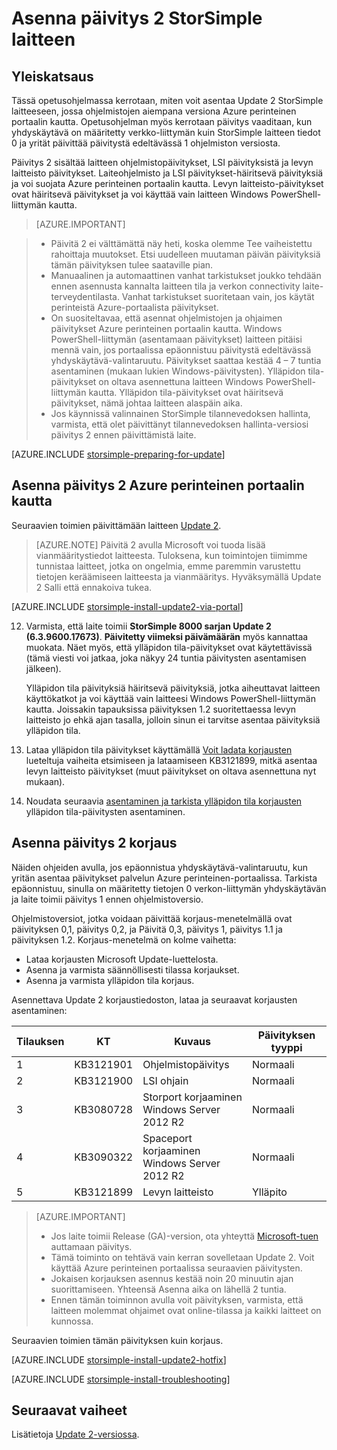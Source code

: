 <properties
   pageTitle="Asenna päivitys 2 StorSimple laitteen | Microsoft Azure"
   description="Kerrotaan, miten voit asentaa StorSimple 8000 sarjan Update 2 StorSimple 8000 sarjan laitteen."
   services="storsimple"
   documentationCenter="NA"
   authors="alkohli"
   manager="carmonm"
   editor="" />
<tags
   ms.service="storsimple"
   ms.devlang="NA"
   ms.topic="article"
   ms.tgt_pltfrm="NA"
   ms.workload="TBD"
   ms.date="09/21/2016"
   ms.author="alkohli" />

# <a name="install-update-2-on-your-storsimple-device"></a>Asenna päivitys 2 StorSimple laitteen

## <a name="overview"></a>Yleiskatsaus

Tässä opetusohjelmassa kerrotaan, miten voit asentaa Update 2 StorSimple laitteeseen, jossa ohjelmistojen aiempana versiona Azure perinteinen portaalin kautta. Opetusohjelman myös kerrotaan päivitys vaaditaan, kun yhdyskäytävä on määritetty verkko-liittymän kuin StorSimple laitteen tiedot 0 ja yrität päivittää päivitystä edeltävässä 1 ohjelmiston versiosta.

Päivitys 2 sisältää laitteen ohjelmistopäivitykset, LSI päivityksistä ja levyn laitteisto päivitykset. Laiteohjelmisto ja LSI päivitykset-häiritsevä päivityksiä ja voi suojata Azure perinteinen portaalin kautta. Levyn laitteisto-päivitykset ovat häiritsevä päivitykset ja voi käyttää vain laitteen Windows PowerShell-liittymän kautta.

> [AZURE.IMPORTANT]

> -  Päivitä 2 ei välttämättä näy heti, koska olemme Tee vaiheistettu rahoittaja muutokset. Etsi uudelleen muutaman päivän päivityksiä tämän päivityksen tulee saataville pian.
> - Manuaalinen ja automaattinen vanhat tarkistukset joukko tehdään ennen asennusta kannalta laitteen tila ja verkon connectivity laite-terveydentilasta. Vanhat tarkistukset suoritetaan vain, jos käytät perinteistä Azure-portaalista päivitykset.
> - On suositeltavaa, että asennat ohjelmistojen ja ohjaimen päivitykset Azure perinteinen portaalin kautta. Windows PowerShell-liittymän (asentamaan päivitykset) laitteen pitäisi mennä vain, jos portaalissa epäonnistuu päivitystä edeltävässä yhdyskäytävä-valintaruutu. Päivitykset saattaa kestää 4 – 7 tuntia asentaminen (mukaan lukien Windows-päivitysten). Ylläpidon tila-päivitykset on oltava asennettuna laitteen Windows PowerShell-liittymän kautta. Ylläpidon tila-päivitykset ovat häiritsevä päivitykset, nämä johtaa laitteen alaspäin aika.
> - Jos käynnissä valinnainen StorSimple tilannevedoksen hallinta, varmista, että olet päivittänyt tilannevedoksen hallinta-versiosi päivitys 2 ennen päivittämistä laite.

[AZURE.INCLUDE [storsimple-preparing-for-update](../../includes/storsimple-preparing-for-updates.md)]

## <a name="install-update-2-via-the-azure-classic-portal"></a>Asenna päivitys 2 Azure perinteinen portaalin kautta

Seuraavien toimien päivittämään laitteen [Update 2](storsimple-update2-release-notes.md).


> [AZURE.NOTE]
Päivitä 2 avulla Microsoft voi tuoda lisää vianmääritystiedot laitteesta. Tuloksena, kun toimintojen tiimimme tunnistaa laitteet, jotka on ongelmia, emme paremmin varustettu tietojen keräämiseen laitteesta ja vianmääritys. Hyväksymällä Update 2 Salli että ennakoiva tukea.

[AZURE.INCLUDE [storsimple-install-update2-via-portal](../../includes/storsimple-install-update2-via-portal.md)]

12. Varmista, että laite toimii **StorSimple 8000 sarjan Update 2 (6.3.9600.17673)**. **Päivitetty viimeksi päivämäärän** myös kannattaa muokata. Näet myös, että ylläpidon tila-päivitykset ovat käytettävissä (tämä viesti voi jatkaa, joka näkyy 24 tuntia päivitysten asentamisen jälkeen).

    Ylläpidon tila päivityksiä häiritsevä päivityksiä, jotka aiheuttavat laitteen käyttökatkot ja voi käyttää vain laitteesi Windows PowerShell-liittymän kautta. Joissakin tapauksissa päivityksen 1.2 suoritettaessa levyn laitteisto jo ehkä ajan tasalla, jolloin sinun ei tarvitse asentaa päivityksiä ylläpidon tila.

13. Lataa ylläpidon tila päivitykset käyttämällä [Voit ladata korjausten](#to-download-hotfixes) lueteltuja vaiheita etsimiseen ja lataamiseen KB3121899, mitkä asentaa levyn laitteisto päivitykset (muut päivitykset on oltava asennettuna nyt mukaan).

13. Noudata seuraavia [asentaminen ja tarkista ylläpidon tila korjausten](#to-install-and-verify-maintenance-mode-hotfixes) ylläpidon tila-päivitysten asentaminen.


## <a name="install-update-2-as-a-hotfix"></a>Asenna päivitys 2 korjaus

Näiden ohjeiden avulla, jos epäonnistua yhdyskäytävä-valintaruutu, kun yritän asentaa päivitykset palvelun Azure perinteinen-portaalissa. Tarkista epäonnistuu, sinulla on määritetty tietojen 0 verkon-liittymän yhdyskäytävän ja laite toimii päivitys 1 ennen ohjelmistoversio.

Ohjelmistoversiot, jotka voidaan päivittää korjaus-menetelmällä ovat päivityksen 0,1, päivitys 0,2, ja Päivitä 0,3, päivitys 1, päivitys 1.1 ja päivityksen 1.2. Korjaus-menetelmä on kolme vaihetta:

- Lataa korjausten Microsoft Update-luettelosta.
- Asenna ja varmista säännöllisesti tilassa korjaukset.
- Asenna ja varmista ylläpidon tila korjaus.

Asennettava Update 2 korjaustiedoston, lataa ja seuraavat korjausten asentaminen:

| Tilauksen  | KT        | Kuvaus                    | Päivityksen tyyppi  |
|--------|-----------|-------------------------|------------- |
| 1      | KB3121901 | Ohjelmistopäivitys         |  Normaali     |
| 2      | KB3121900 | LSI ohjain              |  Normaali     |
| 3      | KB3080728 | Storport korjaaminen </br> Windows Server 2012 R2 |  Normaali     |
| 4      | KB3090322 | Spaceport korjaaminen </br> Windows Server 2012 R2 |  Normaali     |
| 5      | KB3121899 | Levyn laitteisto           | Ylläpito  |


> [AZURE.IMPORTANT]
>
> - Jos laite toimii Release (GA)-version, ota yhteyttä [Microsoft-tuen](storsimple-contact-microsoft-support.md) auttamaan päivitys.
> - Tämä toiminto on tehtävä vain kerran sovelletaan Update 2. Voit käyttää Azure perinteinen portaalissa seuraavien päivitysten.
> - Jokaisen korjauksen asennus kestää noin 20 minuutin ajan suorittamiseen. Yhteensä Asenna aika on lähellä 2 tuntia.
> - Ennen tämän toiminnon avulla voit päivityksen, varmista, että laitteen molemmat ohjaimet ovat online-tilassa ja kaikki laitteet on kunnossa.

Seuraavien toimien tämän päivityksen kuin korjaus.

[AZURE.INCLUDE [storsimple-install-update2-hotfix](../../includes/storsimple-install-update2-hotfix.md)]

[AZURE.INCLUDE [storsimple-install-troubleshooting](../../includes/storsimple-install-troubleshooting.md)]



## <a name="next-steps"></a>Seuraavat vaiheet

Lisätietoja [Update 2-versiossa](storsimple-update2-release-notes.md).
